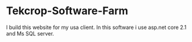 # Tekcrop-Software-Farm
I build this website for my usa client. In this software i use asp.net core 2.1 and Ms SQL server.
